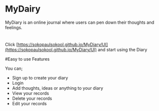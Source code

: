 # MyDairy

MyDiary is an online journal where users can pen down their thoughts and feelings.

#

Click [https://sokopaulsokool.github.io/MyDiary/UI](https://sokopaulsokool.github.io/MyDiary/UI) and start using the Diary

#Easy to use Features

You can;

- Sign up to create your diary
- Login
- Add thoughts, ideas or anything to your diary
- View your records
- Delete your records
- Edit your records
